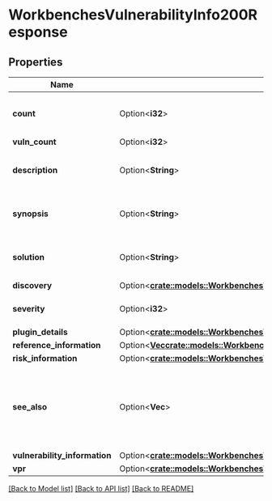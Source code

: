 # WorkbenchesVulnerabilityInfo200Response

## Properties

Name | Type | Description | Notes
------------ | ------------- | ------------- | -------------
**count** | Option<**i32**> | A count of the vulnerability occurrences. | [optional]
**vuln_count** | Option<**i32**> |  | [optional]
**description** | Option<**String**> | The description of the vulnerability. | [optional]
**synopsis** | Option<**String**> | A brief summary of the vulnerability. | [optional]
**solution** | Option<**String**> | Information on how to fix the vulnerability. | [optional]
**discovery** | Option<[**crate::models::WorkbenchesVulnerabilityInfo200ResponseDiscovery**](workbenches_vulnerability_info_200_response_discovery.md)> |  | [optional]
**severity** | Option<**i32**> | The severity level of the vulnerability. | [optional]
**plugin_details** | Option<[**crate::models::WorkbenchesVulnerabilityInfo200ResponsePluginDetails**](workbenches_vulnerability_info_200_response_plugin_details.md)> |  | [optional]
**reference_information** | Option<[**Vec<crate::models::WorkbenchesVulnerabilityInfo200ResponseReferenceInformationInner>**](workbenches_vulnerability_info_200_response_reference_information_inner.md)> |  | [optional]
**risk_information** | Option<[**crate::models::WorkbenchesVulnerabilityInfo200ResponseRiskInformation**](workbenches_vulnerability_info_200_response_risk_information.md)> |  | [optional]
**see_also** | Option<**Vec<String>**> | Links to external websites that contain helpful information about the vulnerability. | [optional]
**vulnerability_information** | Option<[**crate::models::WorkbenchesVulnerabilityInfo200ResponseVulnerabilityInformation**](workbenches_vulnerability_info_200_response_vulnerability_information.md)> |  | [optional]
**vpr** | Option<[**crate::models::WorkbenchesVulnerabilityInfo200ResponseVpr**](workbenches_vulnerability_info_200_response_vpr.md)> |  | [optional]

[[Back to Model list]](../README.md#documentation-for-models) [[Back to API list]](../README.md#documentation-for-api-endpoints) [[Back to README]](../README.md)


